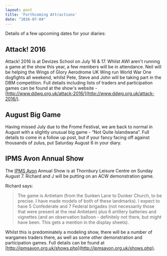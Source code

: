 ```yaml
---
layout: post
title: 'Forthcoming Attractions'
date: "2016-07-04"
---
```


Details of a few upcoming dates for your diaries:

## Attack! 2016
Attack! 2016 is at Devizes School on July 16 & 17. Whilst AWI aren't running a game at the show this year, a few members will be in attendance. Neil will be helping the Wings of Glory Aerodrome UK Wing run World War One dogfights all weekend, whilst Pete, Steve and John will be taking part in the DBM competition. Full details including lists of traders and participation games can be found at the show's website - [http://www.ddwg.org.uk/attack-2016/](http://www.ddwg.org.uk/attack-2016/).

## August Big Game
Having missed July due to the Frome Festival, we are back to normal in August with a slightly unusual big game - “Not Quite Islandwana”. Full details to come in a follow up post, but if your fancy facing off against thousands of zulus, put Saturday August 6 in your diary.

## IPMS Avon Annual Show
The [IPMS Avon](http://ipmsavon.org.uk) Annual Show is at Thornbury Leisure Centre on Sunday August 7. Richard and J will be putting on an ACW demonstration game.

Richard says:

> The game is Antietam (from the Sunken Lane to Dunker Church, to be precise. I have made models of both of these landmarks). I expect to have 5 Confederate and 7 Federal brigades (not necessarily those that were present at the real Antietam) plus 6 artillery batteries and vignettes (and an observation balloon - definitely not there, but might have been. This gets a mention in the display sheets).

Whilst this is predominately a modeling show, there will be a number of wargames traders there, as well as some other demonstration and participation games. Full details can be found at [http://ipmsavon.org.uk/shows.php](http://ipmsavon.org.uk/shows.php).
